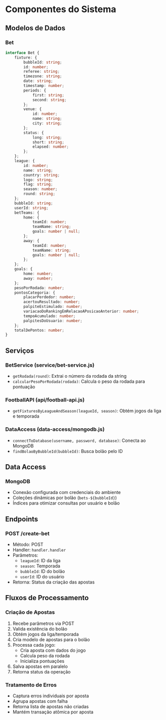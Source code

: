# Componentes do Sistema

## Modelos de Dados

### Bet
```typescript
interface Bet {
    fixture: {
        bubbleId: string;
        id: number;
        referee: string;
        timezone: string;
        date: string;
        timestamp: number;
        periods: {
            first: string;
            second: string;
        };
        venue: {
            id: number;
            name: string;
            city: string;
        };
        status: {
            long: string;
            short: string;
            elapsed: number;
        };
    };
    league: {
        id: number;
        name: string;
        country: string;
        logo: string;
        flag: string;
        season: number;
        round: string;
    };
    bubbleId: string;
    userId: string;
    betTeams: {
        home: {
            teamId: number;
            teamName: string;
            goals: number | null;
        };
        away: {
            teamId: number;
            teamName: string;
            goals: number | null;
        };
    };
    goals: {
        home: number;
        away: number;
    };
    pesoPorRodada: number;
    pontosCategoria: {
        placarPerdedor: number;
        acertouResultado: number;
        palpiteEstimulado: number;
        variacaoDoRankingEmRelacaoAPosicaoAnterior: number;
        tempoAcumulado: number;
        palpitesDoUsuario: number;
    };
    totalDePontos: number;
}
```

## Serviços

### BetService (service/bet-service.js)
- `getRodada(round)`: Extrai o número da rodada da string
- `calcularPesoPorRodada(rodada)`: Calcula o peso da rodada para pontuação

### FootballAPI (api/football-api.js)
- `getFixturesByLeagueAndSeason(leagueId, season)`: Obtém jogos da liga e temporada

### DataAccess (data-access/mongodb.js)
- `connectToDatabase(username, password, database)`: Conecta ao MongoDB
- `findBolaoByBubbleId(bubbleId)`: Busca bolão pelo ID

## Data Access

### MongoDB
- Conexão configurada com credenciais do ambiente
- Coleções dinâmicas por bolão (`bets-${bubbleId}`)
- Índices para otimizar consultas por usuário e bolão

## Endpoints

### POST /create-bet
- Método: POST
- Handler: `handler.handler`
- Parâmetros:
  - `leagueId`: ID da liga
  - `season`: Temporada
  - `bubbleId`: ID do bolão
  - `userId`: ID do usuário
- Retorna: Status da criação das apostas

## Fluxos de Processamento

### Criação de Apostas
1. Recebe parâmetros via POST
2. Valida existência do bolão
3. Obtém jogos da liga/temporada
4. Cria modelo de apostas para o bolão
5. Processa cada jogo:
   - Cria aposta com dados do jogo
   - Calcula peso da rodada
   - Inicializa pontuações
6. Salva apostas em paralelo
7. Retorna status da operação

### Tratamento de Erros
- Captura erros individuais por aposta
- Agrupa apostas com falha
- Retorna lista de apostas não criadas
- Mantém transação atômica por aposta 